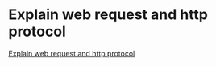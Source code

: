 # Explain web request and http protocol
[Explain web request and http protocol](https://aiwithcloud.com/2022/09/14/explain_web_request_and_http_protocol/)